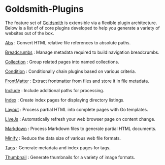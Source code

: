 # Goldsmith-Plugins #

The feature set of [Goldsmith](https://foosoft.net/projects/goldsmith/) is extensible via a flexible plugin architecture. Below is a list of
of core plugins developed to help you generate a variety of websites out of the box.

[Abs](https://foosoft.net/projects/goldsmith-plugins/abs/)
:   Convert HTML relative file references to absolute paths.

[Breadcrumbs](https://foosoft.net/projects/goldsmith-plugins/breadcrumbs/)
:   Manage metadata required to build navigation breadcrumbs.

[Collection](https://foosoft.net/projects/goldsmith-plugins/collection/)
:   Group related pages into named collections.

[Condition](https://foosoft.net/projects/goldsmith-plugins/condition/)
:   Conditionally chain plugins based on various criteria.

[FrontMatter](https://foosoft.net/projects/goldsmith-plugins/frontmatter/)
:   Extract frontmatter from files and store it in file metadata.

[Include](https://foosoft.net/projects/goldsmith-plugins/include/)
:   Include additional paths for processing.

[Index](https://foosoft.net/projects/goldsmith-plugins/index/)
:   Create index pages for displaying directory listings.

[Layout](https://foosoft.net/projects/goldsmith-plugins/layout/)
:   Process partial HTML into complete pages with Go templates.

[LiveJs](https://foosoft.net/projects/goldsmith-plugins/livejs/)
:   Automatically refresh your web browser page on content change.

[Markdown](https://foosoft.net/projects/goldsmith-plugins/markdown/)
:   Process Markdown files to generate partial HTML documents.

[Minify](https://foosoft.net/projects/goldsmith-plugins/minify/)
:   Reduce the data size of various web file formats.

[Tags](https://foosoft.net/projects/goldsmith-plugins/tags/)
:   Generate metadata and index pages for tags.

[Thumbnail](https://foosoft.net/projects/goldsmith-plugins/thumbnail/)
:   Generate thumbnails for a variety of image formats.
